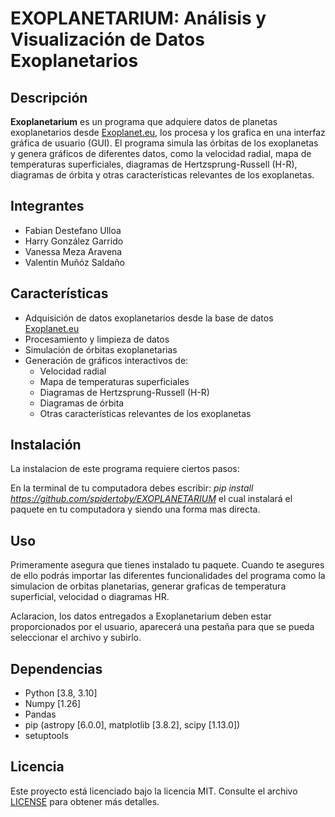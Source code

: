 # EXOPLANETARIUM: Análisis y Visualización de Datos Exoplanetarios

## Descripción

**Exoplanetarium** es un programa que adquiere datos de planetas exoplanetarios desde [Exoplanet.eu](https://exoplanet.eu/catalog/), los procesa y los grafica en una interfaz gráfica de usuario (GUI). El programa simula las órbitas de los exoplanetas y genera gráficos de diferentes datos, como la velocidad radial, mapa de temperaturas superficiales, diagramas de Hertzsprung-Russell (H-R), diagramas de órbita y otras características relevantes de los exoplanetas.

## Integrantes

- Fabian Destefano Ulloa
- Harry González Garrido
- Vanessa Meza Aravena
- Valentin Muñóz Saldaño

## Características

- Adquisición de datos exoplanetarios desde la base de datos [Exoplanet.eu](https://exoplanet.eu/catalog/)
- Procesamiento y limpieza de datos
- Simulación de órbitas exoplanetarias
- Generación de gráficos interactivos de:
  - Velocidad radial
  - Mapa de temperaturas superficiales
  - Diagramas de Hertzsprung-Russell (H-R)
  - Diagramas de órbita
  - Otras características relevantes de los exoplanetas




## Instalación 
La instalacion de este programa requiere ciertos pasos:

En la terminal de tu computadora debes escribir: 
*pip install https://github.com/spidertoby/EXOPLANETARIUM* el cual instalará el paquete en tu computadora y siendo una forma mas directa.

## Uso
Primeramente asegura que tienes instalado tu paquete. Cuando te asegures de ello podrás importar las diferentes funcionalidades del programa
como la simulacion de orbitas planetarias, generar graficas de temperatura superficial, velocidad o diagramas HR.

Aclaracion, los datos entregados a Exoplanetarium deben estar proporcionados por el usuario, aparecerá una pestaña para que se pueda seleccionar el archivo y subirlo.
## Dependencias
- Python [3.8, 3.10]
- Numpy [1.26]
- Pandas
- pip (astropy [6.0.0], matplotlib [3.8.2], scipy [1.13.0])
- setuptools 

## Licencia

Este proyecto está licenciado bajo la licencia MIT. Consulte el archivo [LICENSE](LICENSE) para obtener más detalles.

